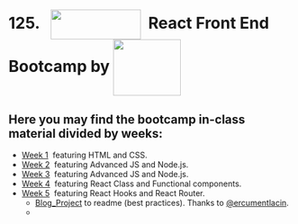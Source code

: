  <h1>125.  &nbsp;
  <img width="160" height="53" align="center" src="https://cdn03.ciceksepeti.com/Themes/Ciceksepeti/Assets/images/logo-new-ciceksepeti.png?v=3.1.1.35259">  &nbsp;React Front End Bootcamp by <img width="120" height="100" align="center" src="https://uploads-ssl.webflow.com/6097e0eca1e87557da031fef/609859a191abe5d64b17fed3_Patika%20logo-p-500.png">
</h1>

## Here you may find the bootcamp in-class material divided by weeks:

- [Week 1](https://github.com/CaglayanYanikoglu/training/tree/main/week-1) &nbsp;featuring HTML and CSS.
- [Week 2](https://github.com/CaglayanYanikoglu/training/tree/main/week-2) &nbsp;featuring Advanced JS and Node.js.
- [Week 3](https://github.com/CaglayanYanikoglu/training/tree/main/week-3) &nbsp;featuring Advanced JS and Node.js.
- [Week 4](https://github.com/CaglayanYanikoglu/training/tree/main/week-4) &nbsp;featuring React Class and Functional components.
- [Week 5](https://github.com/CaglayanYanikoglu/training/tree/main/week-5) &nbsp;featuring React Hooks and React Router.
  - [Blog_Project](https://github.com/ercumentlacin/react-router-dom-example) to readme (best practices). Thanks to [@ercumentlacin](https://github.com/ercumentlacin/).
  - 

